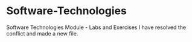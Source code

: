 # Software-Technologies
Software Technologies Module - Labs and Exercises
I have resolved the conflict and made a new file.
